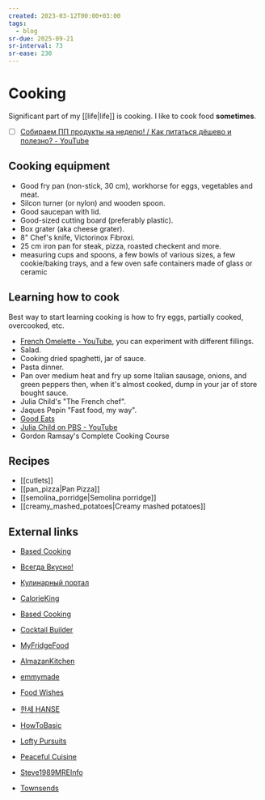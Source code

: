 ```yaml
---
created: 2023-03-12T00:00+03:00
tags:
  - blog
sr-due: 2025-09-21
sr-interval: 73
sr-ease: 230
---
```


# Cooking

Significant part of my [[life|life]] is cooking. I like to cook food **sometimes**.

- [ ] [Собираем ПП продукты на неделю! / Как питаться дёшево и полезно? - YouTube](https://www.youtube.com/watch?v=ONffRw8rxVA)

## Cooking equipment

- Good fry pan (non-stick, 30 cm), workhorse for eggs, vegetables and meat.
- Silcon turner (or nylon) and wooden spoon.
- Good saucepan with lid.
- Good-sized cutting board (preferably plastic).
- Box grater (aka cheese grater).
- 8" Chef's knife, Victorinox Fibroxi.
- 25 cm iron pan for steak, pizza, roasted checkent and more.
- measuring cups and spoons, a few bowls of various sizes, a few cookie/baking trays, and a few oven safe containers made of glass or ceramic

## Learning how to cook

Best way to start learning cooking is how to fry eggs, partially cooked, overcooked, etc.

- [French Omelette - YouTube](https://www.youtube.com/watch?v=_Wb5Crj917I), you can experiment with different fillings.
- Salad.
- Cooking dried spaghetti, jar of sauce.
- Pasta dinner.
- Pan over medium heat and fry up some Italian sausage, onions, and green peppers then, when it's almost cooked, dump in your jar of store bought sauce.
- Julia Child's "The French chef".
- Jaques Pepin "Fast food, my way".
- [Good Eats](https://www.imdb.com/title/tt0344651/)
- [Julia Child on PBS - YouTube](https://www.youtube.com/@JuliaChildonPBS)
- Gordon Ramsay's Complete Cooking Course

## Recipes

- [[cutlets]]
- [[pan_pizza|Pan Pizza]]
- [[semolina_porridge|Semolina porridge]]
- [[creamy_mashed_potatoes|Creamy mashed potatoes]]

## External links

- [Based Cooking](https://based.cooking/)
- [Всегда Вкусно!](https://www.vsegdavkusno.ru/)
- [Кулинарный портал](http://ris-baza.ru/)
- [CalorieKing](https://www.calorieking.com/us/en/)
- [Based Cooking](https://based.cooking/)
- [Cocktail Builder](https://www.cocktailbuilder.com/)
- [MyFridgeFood](https://myfridgefood.com/)

- [AlmazanKitchen](https://www.youtube.com/@AlmazanKitchen/videos)
- [emmymade](https://www.youtube.com/@emmymade/videos)
- [Food Wishes](https://www.youtube.com/@foodwishes/videos)
- [한세 HANSE](https://www.youtube.com/hanse1101/videos)
- [HowToBasic](https://www.youtube.com/@HowToBasic/videos)
- [Lofty Pursuits](https://www.youtube.com/@LoftyPursuits/videos)
- [Peaceful Cuisine](https://www.youtube.com/@peacefulcuisine)
- [Steve1989MREInfo](https://www.youtube.com/@Steve1989MRE/videos)
- [Townsends](https://www.youtube.com/@townsends/videos)

